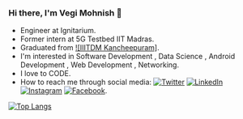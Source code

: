 ### Hi there, I'm Vegi Mohnish 👋

-  Engineer at Ignitarium.
-  Former intern at 5G Testbed IIT Madras.
-  Graduated from [![IIITDM Kancheepuram]][2].
-  I'm interested in Software Development , Data Science , Android Development , Web Development , Networking.
-  I love to CODE.
-  How to reach me through social media: [![Twitter][3.2]][4]  [![LinkedIn][1.2]][1]  [![Instagram][2.2]][3]  [![Facebook][5.2]][5].

[1.2]: https://img.shields.io/badge/linkedin-%230077B5.svg?&style=for-the-badge&logo=linkedin&logoColor=white
[2.2]: https://img.shields.io/badge/instagram-%23E4405F.svg?&style=for-the-badge&logo=instagram&logoColor=white
[3.2]: https://img.shields.io/badge/twitter-%231DA1F2.svg?&style=for-the-badge&logo=twitter&logoColor=white
[5.2]: https://img.shields.io/badge/facebook-%231877F2.svg?&style=for-the-badge&logo=facebook&logoColor=white

[1]: https://www.linkedin.com/in/vegi-mohnish-885b2514a/
[2]: http://iiitdm.ac.in/
[3]: https://www.instagram.com/mohnish_vegi/
[4]: https://twitter.com/MohnishVegi
[5]: https://www.facebook.com/mohnish.vegi/


[![Top Langs](https://github-readme-stats.vercel.app/api/top-langs/?username=VegiMohnish&layout=compact)](https://github.com/VegiMohnish/github-readme-stats)


